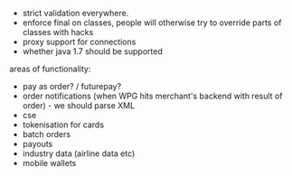 - strict validation everywhere.
- enforce final on classes, people will otherwise try to override parts of classes with hacks
- proxy support for connections
- whether java 1.7 should be supported



areas of functionality:
- pay as order? / futurepay?
- order notifications (when WPG hits merchant's backend with result of order) - we should parse XML
- cse
- tokenisation for cards
- batch orders
- payouts
- industry data (airline data etc)
- mobile wallets
